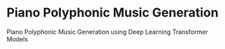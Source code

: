 # Piano Polyphonic Music Generation
Piano Polyphonic Music Generation using Deep Learning Transformer Models
